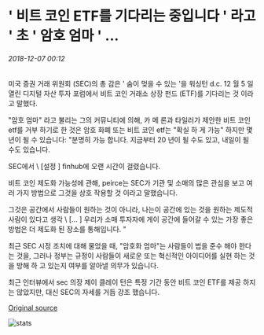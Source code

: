 # ' 비트 코인 ETF를 기다리는 중입니다 ' 라고 ' 초 ' 암호 엄마 ' ...

###### 2018-12-07 00:12

미국 증권 거래 위원회 (SEC)의 총 감은 ' 숨이 멎을 수 있는 '을 워싱턴 d.c. 12 월 5 일 열린 디지털 자산 투자 포럼에서 비트 코인 거래소 상장 펀드 (ETF)를 기다리는 것 이라고 말했다.

"암호 엄마" 라고 불리는 그의 커뮤니티에 의해, 카 메 론과 타일러가 제안한 비트 코인 etf를 거부 하기로 한 것은 암호 화폐 또는 비트 코인 etf는 "확실 하 게 가능" 하지만 몇 년이 될 수 있습니다: "분명히 가능 합니다. 지금부터 20 년이 될 수도 있고, 내일이 될 수도 있습니다.

SEC에서 \ [설정 \] finhub에 오랜 시간이 걸렸습니다.

비트 코인 제도화 가능성에 관해, peirce는 SEC가 기관 및 소매의 많은 관심을 보고 여러 가지 방법으로 그것을 상호 작용할 것 이라고 말했습니다.

그것은 공간에서 사람들이 원하는 것이 아니라, 나는이 공간에 있는 것을 원하는 제도적 사람이 있다고 생각 \ [... \] 우리가 소매 투자자에 게이 공간에 들어갈 수 있는 가장 좋은 방법은 더 제도화 된 장소를 통해입니다. "

최근 SEC 시정 조치에 대해 물었을 때, "암호화 엄마"는 사람들이 법을 준수 해야 한다는 것을, 그러나 정부는 규정이 사람들이 새로운 또는 혁신적인 아이디어를 실현 하는 것을 방해 하 고 있는지 여부를 알아낼 의무가 있습니다.

최근 인터뷰에서 sec 의장 제이 클레이 턴은 특정 기간 동안 비트 코인 ETF를 제공 하지는 않았지만, 대신 SEC의 자세를 거듭 강조 했습니다.

[Original source](https://cointelegraph.com/news/dont-hold-your-breath-waiting-for-bitcoin-etf-says-sec-crypto-mom)

![stats](https://c.statcounter.com/11760860/0/a89fa40b/1/ "stats")